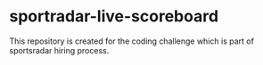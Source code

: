 # sportradar-live-scoreboard
This repository is created for the coding challenge which is part of sportsradar hiring process.
